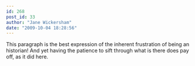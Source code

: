 ```yaml
---
id: 268
post_id: 33
author: "Jane Wickersham"
date: "2009-10-04 18:28:56"
---
```

This paragraph is the best expression of the inherent frustration of being an historian! And yet having the patience to sift through what is there does pay off, as it did here.
